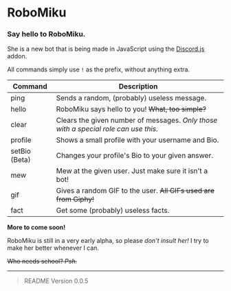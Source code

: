 # RoboMiku

### Say hello to RoboMiku.

She is a new bot that is being made in JavaScript using the [Discord.js](https://discordjs.org/) addon.

All commands simply use `!` as the prefix, without anything extra.

| Command | Description |
| --- | --- |
| ping | Sends a random, (probably) useless message. |
| hello | RoboMiku says hello to you! ~~What, too simple?~~ |
| clear | Clears the given number of messages. *Only those with a special role can use this.* |
| profile | Shows a small profile with your username and Bio. |
| setBio (Beta) | Changes your profile's Bio to your given answer. |
| mew | Mew at the given user. Just make sure it isn't a bot! |
| gif | Gives a random GIF to the user. ~~All GIFs used are from Giphy!~~ |
| fact | Get some (probably) useless facts. |

**More to come soon!**

RoboMiku is still in a very early alpha, so please *don't insult her!* I try to make her better whenever I can.

~~Who needs school? *Psh.*~~

____________

> README Version 0.0.5
